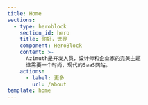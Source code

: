 ```yaml
---
title: Home
sections:
  - type: heroblock
    section_id: hero
    title: 你好，世界
    component: HeroBlock
    content: >-
      Azimuth是开发人员，设计师和企业家的完美主题
      谁需要一个时尚，现代的SaaS网站。
    actions:
      - label: 更多
        url: /about
template: home
---
```

